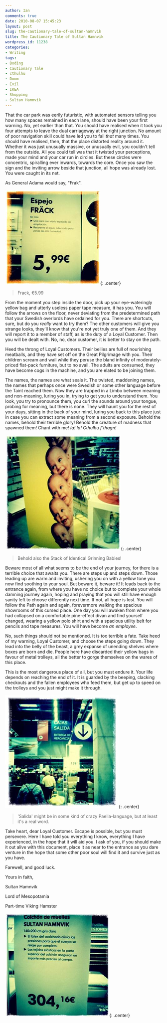 ```yaml
---
author: Ian
comments: true
date: 2010-08-07 15:45:23
layout: post
slug: the-cautionary-tale-of-sultan-hamnvik
title: The Cautionary Tale of Sultan Hamnvik
wordpress_id: 11238
categories:
- Writing
tags:
- Boding
- Cautionary Tale
- cthulhu
- Doom
- Evil
- IKEA
- Shopping
- Sultan Hamnvik
---
```


That the car park was eerily futuristic, with automated sensors telling you how many spaces remained in each lane, should have been your first warning.  No, yet earlier than that.  You should have realised when it took you four attempts to leave the dual carriageway at the right junction.  No amount of poor navigation skill could have led you to fail _that_ many times.  You should have realised, then, that the place distorted reality around it.  Whether it was just unusually massive, or unusually evil, you couldn't tell from the outside.  All you could tell was that it twisted your perceptions, made your mind and your car run in circles.  But these circles were concentric, spiralling ever inwards, towards the core.  Once you saw the sign and the inviting arrow beside that junction, all hope was already lost.  You were caught in its net.

As General Adama would say, "Frak".

![Frack, €5.99](/img/blog/2010/08/080710_1445_TheCautiona1.jpg){: .center}

> Frack, €5.99

From the moment you step inside the door, pick up your eye-wateringly yellow bag and utterly useless paper tape measure, it has you.  You will follow the arrows on the floor, never deviating from the predetermined path that your Swedish overlords have ordained for you.  There are shortcuts, sure, but do you _really_ want to try them?  The other customers will give you strange looks, they'll know that you're not yet truly one of them.  And they will report it to a member of staff, as is the duty of a Loyal Customer.  Then you will be dealt with.  No, no, dear customer, it is better to stay on the path.

Heed the throng of Loyal Customers.  Their bellies are full of nourishing meatballs, and they have set off on the Great Pilgrimage with you.  Their children scream and wail while they peruse the bland infinity of moderately-priced flat-pack furniture, but to no avail.  The adults are consumed, they have become cogs in the machine, and you are elated to be joining them.

The names, the names are what seals it.  The twisted, maddening names, the names that perhaps once were Swedish or some other language before the Taint reached them.  Now they are trapped in a Limbo between meaning and non-meaning, luring you in, trying to get you to understand them.  You look, you try to pronounce them, you curl the sounds around your tongue, probing for meaning, but there is none.  They will haunt you for the rest of your days, sitting in the back of your mind, luring you back to this place just in case you can extract some meaning from a second exposure.  Behold the names, behold their terrible glory!  Behold the creature of madness that spawned them!  Chant with me!  _Ia!  Ia!  Cthulhu f'thagn!_

![Behold also the Stack of Identical Grinning Babies!](/img/blog/2010/08/080710_1445_TheCautiona2.jpg){: .center}

> Behold also the Stack of Identical Grinning Babies!

Beware most of all what seems to be the end of your journey, for there is a terrible choice that awaits you.  There are steps up and steps down.  Those leading up are warm and inviting, ushering you on with a yellow tone you now find soothing to your soul.  But beware it, beware it!  It leads back to the entrance again, from where you have no choice but to complete your whole damning journey again, hoping and praying that you will still have enough sanity left to choose differently next time.  If not, all hope is lost.  You will follow the Path again and again, forevermore walking the spacious showrooms of this cursed place.  One day you will awaken from where you had collapsed on a comfortable pine-effect divan and find yourself changed, wearing a yellow polo shirt and with a spacious utility belt for pencils and tape measures.  You will have become _an employee_.

No, such things should not be mentioned.  It is too terrible a fate.  Take heed of my warning, Loyal Customer, and choose the steps going down.  They lead into the belly of the beast, a grey expanse of unending shelves where boxes are born and die.  People here have discarded their yellow bags in favour of metal trolleys, all the better to gorge themselves on the wares of this place.

This is the most dangerous place of all, but you must endure it.  Your life depends on reaching the end of it.  It is guarded by the beeping, clacking checkouts and the fallen employees who feed them, but get up to speed on the trolleys and you just might make it through.

!['Salida' might be in some kind of crazy Paella-language, but at least it's a real word.](/img/blog/2010/08/080710_1445_TheCautiona3.jpg){: .center}

> 'Salida' might be in some kind of crazy Paella-language, but at least it's a real word.

Take heart, dear Loyal Customer.  Escape is possible, but you must persevere.  Here I have told you everything I know, everything I have experienced, in the hope that it will aid you.  I ask of you, if you should make it out alive with this document, place it as near to the entrance as you dare venture in the hope that some other poor soul will find it and survive just as you have.

Farewell, and good luck.

Yours in faith,

Sultan Hamnvik

Lord of Mesopotamia

Part-time Viking Hamster

![Sultan Hamnvik](/img/blog/2010/08/080710_1445_TheCautiona4.jpg){: .center}
